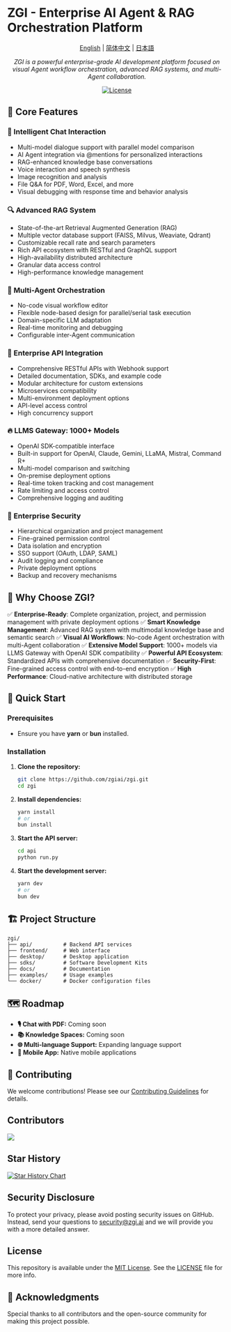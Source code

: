 # ZGI - Enterprise AI Agent & RAG Orchestration Platform

<p align="center">
  <a href="./README.md">English</a> |
  <a href="./README_zh-CN.md">简体中文</a> |
  <a href="./README_ja.md">日本語</a>
</p>

<p align="center">
  <em>ZGI is a powerful enterprise-grade AI development platform focused on visual Agent workflow orchestration, advanced RAG systems, and multi-Agent collaboration.</em>
</p>

<p align="center">
   <a href="https://github.com/zgiai/zgi/blob/main/LICENSE">
    <img alt="License" src="https://img.shields.io/github/license/zgiai/zgi">
  </a>
</p>

## 🌟 Core Features

### 💬 Intelligent Chat Interaction
- Multi-model dialogue support with parallel model comparison
- AI Agent integration via @mentions for personalized interactions
- RAG-enhanced knowledge base conversations
- Voice interaction and speech synthesis
- Image recognition and analysis
- File Q&A for PDF, Word, Excel, and more
- Visual debugging with response time and behavior analysis

### 🔍 Advanced RAG System
- State-of-the-art Retrieval Augmented Generation (RAG)
- Multiple vector database support (FAISS, Milvus, Weaviate, Qdrant)
- Customizable recall rate and search parameters
- Rich API ecosystem with RESTful and GraphQL support
- High-availability distributed architecture
- Granular data access control
- High-performance knowledge management

### 🤖 Multi-Agent Orchestration
- No-code visual workflow editor
- Flexible node-based design for parallel/serial task execution
- Domain-specific LLM adaptation
- Real-time monitoring and debugging
- Configurable inter-Agent communication

### 🔗 Enterprise API Integration
- Comprehensive RESTful APIs with Webhook support
- Detailed documentation, SDKs, and example code
- Modular architecture for custom extensions
- Microservices compatibility
- Multi-environment deployment options
- API-level access control
- High concurrency support

### 🔥 LLMS Gateway: 1000+ Models
- OpenAI SDK-compatible interface
- Built-in support for OpenAI, Claude, Gemini, LLaMA, Mistral, Command R+
- Multi-model comparison and switching
- On-premise deployment options
- Real-time token tracking and cost management
- Rate limiting and access control
- Comprehensive logging and auditing

### 🔐 Enterprise Security
- Hierarchical organization and project management
- Fine-grained permission control
- Data isolation and encryption
- SSO support (OAuth, LDAP, SAML)
- Audit logging and compliance
- Private deployment options
- Backup and recovery mechanisms

## 🚀 Why Choose ZGI?

✅ **Enterprise-Ready**: Complete organization, project, and permission management with private deployment options
✅ **Smart Knowledge Management**: Advanced RAG system with multimodal knowledge base and semantic search
✅ **Visual AI Workflows**: No-code Agent orchestration with multi-Agent collaboration
✅ **Extensive Model Support**: 1000+ models via LLMS Gateway with OpenAI SDK compatibility
✅ **Powerful API Ecosystem**: Standardized APIs with comprehensive documentation
✅ **Security-First**: Fine-grained access control with end-to-end encryption
✅ **High Performance**: Cloud-native architecture with distributed storage

## 🚀 Quick Start

### Prerequisites
- Ensure you have **yarn** or **bun** installed.

### Installation

1. **Clone the repository:**
   ```bash
   git clone https://github.com/zgiai/zgi.git
   cd zgi
   ```

2. **Install dependencies:**
   ```bash
   yarn install
   # or
   bun install
   ```

3. **Start the API server:**
   ```bash
   cd api
   python run.py
   ```

4. **Start the development server:**
   ```bash
   yarn dev
   # or
   bun dev
   ```

## 🏗️ Project Structure

```
zgi/
├── api/          # Backend API services
├── frontend/     # Web interface
├── desktop/      # Desktop application
├── sdks/         # Software Development Kits
├── docs/         # Documentation
├── examples/     # Usage examples
└── docker/       # Docker configuration files
```

## 🗺 Roadmap

- **🎙️ Chat with PDF:** Coming soon
- **📚 Knowledge Spaces:** Coming soon
- **🌐 Multi-language Support:** Expanding language support
- **📱 Mobile App:** Native mobile applications

## 🤝 Contributing

We welcome contributions! Please see our [Contributing Guidelines](./docs/CONTRIBUTING.md) for details.

## Contributors

<a href="https://github.com/zgiai/zgi/graphs/contributors">
  <img src="https://contrib.rocks/image?repo=zgiai/zgi" />
</a>

## Star History

[![Star History Chart](https://api.star-history.com/svg?repos=zgiai/zgi&type=Date)](https://star-history.com/#zgiai/zgi&Date)

## Security Disclosure

To protect your privacy, please avoid posting security issues on GitHub. Instead, send your questions to security@zgi.ai and we will provide you with a more detailed answer.

## License

This repository is available under the [MIT License](LICENSE). See the [LICENSE](LICENSE) file for more info.

## 🙏 Acknowledgments

Special thanks to all contributors and the open-source community for making this project possible.